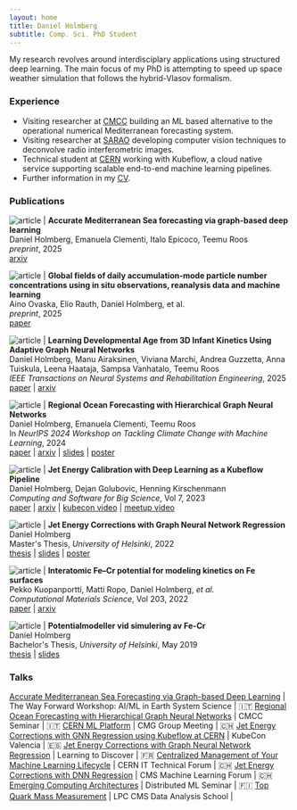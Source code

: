 ```yaml
---
layout: home
title: Daniel Holmberg
subtitle: Comp. Sci. PhD Student
---
```


My research revolves around interdisciplary applications using structured deep learning. The main focus of my PhD is attempting to speed up space weather simulation that follows the hybrid-Vlasov formalism.

### Experience

- Visiting researcher at [CMCC](https://www.cmcc.it) building an ML based alternative to the operational numerical Mediterranean forecasting system.
- Visiting researcher at [SARAO](https://www.sarao.ac.za) developing computer vision techniques to deconvolve radio interferometric images.
- Technical student at [CERN](https://home.cern) working with Kubeflow, a cloud native service supporting scalable end-to-end machine learning pipelines.
- Further information in my [CV](assets/resume.pdf).

### Publications

![article](assets/img/encoding.png) | **Accurate Mediterranean Sea forecasting via graph-based deep learning** <br> Daniel Holmberg, Emanuela Clementi, Italo Epicoco, Teemu Roos <br> _preprint_, 2025 <br> [arxiv](https://arxiv.org/abs/2506.23900)

![article](assets/img/n100.png) | **Global fields of daily accumulation-mode particle number concentrations using in situ observations, reanalysis data and machine learning** <br> Aino Ovaska, Elio Rauth, Daniel Holmberg, et al. <br> _preprint_, 2025 <br> [paper](https://doi.org/10.5194/ar-2025-18)

![article](assets/img/movement.png) | **Learning Developmental Age from 3D Infant Kinetics Using Adaptive Graph Neural Networks** <br> Daniel Holmberg, Manu Airaksinen, Viviana Marchi, Andrea Guzzetta, Anna Tuiskula, Leena Haataja, Sampsa Vanhatalo, Teemu Roos <br> _IEEE Transactions on Neural Systems and Rehabilitation Engineering_, 2025 <br> [paper](https://ieeexplore.ieee.org/abstract/document/10994338) \| [arxiv](https://arxiv.org/abs/2402.14400)

![article](assets/img/seacast.jpg) | **Regional Ocean Forecasting with Hierarchical Graph Neural Networks** <br> Daniel Holmberg, Emanuela Clementi, Teemu Roos <br> In _NeurIPS 2024 Workshop on Tackling Climate Change with Machine Learning_, 2024 <br> [paper](https://www.climatechange.ai/papers/neurips2024/51) \| [arxiv](https://arxiv.org/abs/2410.11807) \| [slides](assets/slides/seacast_cmcc24.pdf) \| [poster](https://neurips.cc/media/PosterPDFs/NeurIPS%202024/100541.png)

![article](assets/img/jec_models.png) | **Jet Energy Calibration with Deep Learning as a Kubeflow Pipeline** <br> Daniel Holmberg, Dejan Golubovic, Henning Kirschenmann <br> _Computing and Software for Big Science_, Vol 7, 2023 <br> [paper](https://doi.org/10.1007/s41781-023-00103-y) \| [arxiv](https://arxiv.org/abs/2308.12724) \| [kubecon video](https://youtu.be/iqbsbXZDjs8) \| [meetup video](https://youtu.be/AWZT9ZYgohY)

![article](assets/img/particle_cloud_simple.png) | **Jet Energy Corrections with Graph Neural Network Regression** <br> Daniel Holmberg <br> Master's Thesis, _University of Helsinki_, 2022 <br> [thesis](http://urn.fi/URN:NBN:fi:hulib-202205302154) \| [slides](https://indico.ijclab.in2p3.fr/event/5999/timetable/#32-jet-energy-corrections-with) \| [poster](https://indico.physik.uni-muenchen.de/event/173/contributions/862/)

![article](assets/img/fecr_migration.png) | **Interatomic Fe–Cr potential for modeling kinetics on Fe surfaces** <br> Pekko Kuopanportti, Matti Ropo, Daniel Holmberg, _et al._ <br> _Computational Materials Science_, Vol 203, 2022 <br> [paper](https://doi.org/10.1016/j.commatsci.2021.110840) \| [arxiv](https://arxiv.org/abs/2105.12859)

![article](assets/img/sectio_physica.png) | **Potentialmodeller vid simulering av Fe-Cr** <br> Daniel Holmberg <br> Bachelor's Thesis, _University of Helsinki_, May 2019 <br> [thesis](assets/bsc_thesis.pdf) \| [slides](assets/slides/fecr_simumeet19.pdf)

### Talks

[Accurate Mediterranean Sea Forecasting via Graph-based Deep Learning](assets/slides/seacast_cmcc25.pdf) | The Way Forward Workshop: AI/ML in Earth System Science | :it:
[Regional Ocean Forecasting with Hierarchical Graph Neural Networks](assets/slides/seacast_cmcc24.pdf) | CMCC Seminar | :it:
[CERN ML Platform](https://indico.cern.ch/event/1174414/#15-cern-ml-platform) | CMG Group Meeting | :switzerland:
[Jet Energy Corrections with GNN Regression using Kubeflow at CERN](https://kccnceu2022.sched.com/event/ytqv/jet-energy-corrections-with-gnn-regression-using-kubeflow-at-cern-daniel-holmberg-dejan-golubovic-cern) | KubeCon Valencia | :es:
[Jet Energy Corrections with Graph Neural Network Regression](https://indico.ijclab.in2p3.fr/event/5999/timetable/#32-jet-energy-corrections-with) | Learning to Discover | :fr:
[Centralized Management of Your Machine Learning Lifecycle](assets/slides/kubeflow_ittf21.pdf) | CERN IT Technical Forum | :switzerland:
[Jet Energy Corrections with DNN Regression](assets/slides/jec_dnn_cms21.pdf) | CMS Machine Learning Forum | :switzerland:
[Emerging Computing Architectures](assets/slides/emerging_architectures_hu20.pdf) | Distributed ML Seminar | :finland:
[Top Quark Mass Measurement](assets/slides/top_mass_das21.pdf) | LPC CMS Data Analysis School | ㅤ
